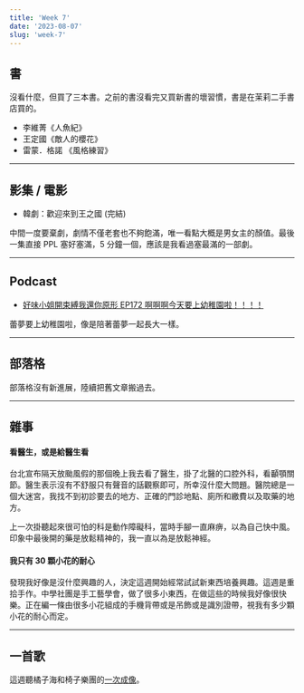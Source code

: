 ```yaml
---
title: 'Week 7'
date: '2023-08-07'
slug: 'week-7'
---
```


## 書

沒看什麼，但買了三本書。之前的書沒看完又買新書的壞習慣，書是在茉莉二手書店買的。

- 李維菁《人魚紀》
- 王定國《敵人的櫻花》
- 雷蒙．格諾 《風格練習》

---

## 影集 / 電影

- 韓劇：歡迎來到王之國 (完結)

中間一度要棄劇，劇情不僅老套也不夠飽滿，唯一看點大概是男女主的顏值。最後一集直接 PPL 塞好塞滿，5 分鐘一個，應該是我看過塞最滿的一部劇。

---

## Podcast

- [好味小姐開束縛我還你原形 EP172 啊啊啊今天要上幼稚園啦！！！！](https://open.spotify.com/episode/0qJGOHlU32bMkc4pbMCnTP?si=f62552fce8db40a7&nd=1)

蕾夢要上幼稚園啦，像是陪著蕾夢一起長大一樣。

---

## 部落格

部落格沒有新進展，陸續把舊文章搬過去。

---

## 雜事

#### 看醫生，或是給醫生看

台北宣布隔天放颱風假的那個晚上我去看了醫生，掛了北醫的口腔外科，看顳顎關節。醫生表示沒有不舒服只有聲音的話觀察即可，所幸沒什麼大問題。醫院總是一個大迷宮，我找不到初診要去的地方、正確的門診地點、廁所和繳費以及取藥的地方。

上一次掛聽起來很可怕的科是動作障礙科，當時手腳一直麻痹，以為自己快中風。印象中最後開的藥是放鬆精神的，我一直以為是放鬆神經。

#### 我只有 30 顆小花的耐心

發現我好像是沒什麼興趣的人，決定這週開始經常試試新東西培養興趣。這週是重拾手作。中學社團是手工藝學會，做了很多小東西，在做這些的時候我好像很快樂。正在編一條由很多小花組成的手機背帶或是吊飾或是識別證帶，視我有多少顆小花的耐心而定。

---

## 一首歌

這週聽橘子海和椅子樂團的[一次成像](https://open.spotify.com/track/4cctRd6UUBmw2KEWTOFydH?si=cd84e25583af4796)。
